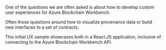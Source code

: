 One of the questions we are often asked is about how to develop custom user experiences for Azure Blockchain Workbench.

Often those questions around how to visualize provenance data or build new interfaces to a set of contracts.

This initial UX sample showcases both in a React.JS application, inclusive of connecting to the Azure Blockchain Workbench API.
